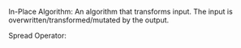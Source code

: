 In-Place Algorithm: An algorithm that transforms input. The input is overwritten/transformed/mutated by the output.

Spread Operator: 
